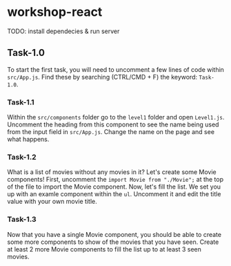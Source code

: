 # workshop-react

TODO: install dependecies & run server

## Task-1.0

To start the first task, you will need to uncomment a few lines of code within `src/App.js`. Find these by searching (CTRL/CMD + F) the keyword: `Task-1.0`.

### Task-1.1

Within the `src/components` folder go to the `level1` folder and open `Level1.js`. Uncomment the heading from this component to see the name being used from the input field in `src/App.js`. Change the name on the page and see what happens.

### Task-1.2

What is a list of movies without any movies in it? Let's create some Movie components! First, uncomment the `import Movie from "./Movie";` at the top of the file to import the Movie component. Now, let's fill the list. We set you up with an examle component within the `ul`. Uncomment it and edit the title value with your own movie title.

### Task-1.3

Now that you have a single Movie component, you should be able to create some more components to show of the movies that you have seen. Create at least 2 more Movie components to fill the list up to at least 3 seen movies.
